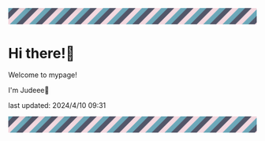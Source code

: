 <!-- Header image -->
<img src="./pokemon/pokemon_5.png" width="1000">

# Hi there!👋

Welcome to mypage!

I'm Judeee🐷

last updated: 2024/4/10 09:31

<!-- Footer image -->
<img src="./pokemon/pokemon_5.png" width="1000">
